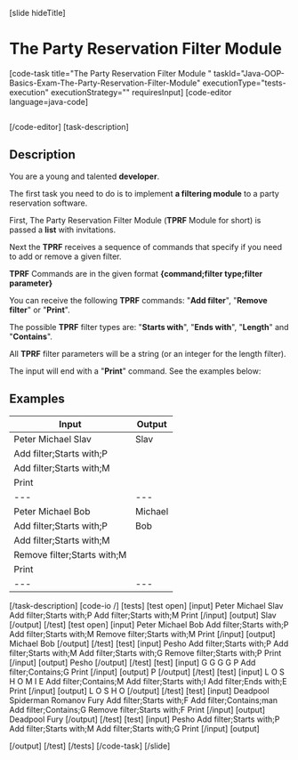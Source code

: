 [slide hideTitle]
# The Party Reservation Filter Module 
[code-task title="The Party Reservation Filter Module " taskId="Java-OOP-Basics-Exam-The-Party-Reservation-Filter-Module" executionType="tests-execution" executionStrategy="" requiresInput]
[code-editor language=java-code]
```

```
[/code-editor]
[task-description]
## Description

You are a young and talented **developer**. 

The first task you need to do is to implement **a filtering module** to a party reservation software. 

First, The Party Reservation Filter Module (**TPRF** Module for short) is passed a **list** with invitations. 

Next the **TPRF** receives a sequence of commands that specify if you need to add or remove a given filter.  

**TPRF** Commands are in the given format **{command;filter type;filter parameter}**

You can receive the following **TPRF** commands: "**Add filter**", "**Remove filter**" or "**Print**". 

The possible **TPRF** filter types are: "**Starts with**", "**Ends with**", "**Length**" and "**Contains**". 

All **TPRF** filter parameters will be a string (or an integer for the length filter). 

The input will end with a "**Print**" command. See the examples below: 

## Examples

| Input | Output |
| --- | --- |
| Peter Michael Slav | Slav |
| Add filter;Starts with;P | |
| Add filter;Starts with;M | | 
| Print | |
| --- | --- |
| Peter Michael Bob  | Michael |
| Add filter;Starts with;P  | Bob | 
| Add filter;Starts with;M | |
| Remove filter;Starts with;M  | | 
| Print | | 
| --- | --- |


[/task-description]
[code-io /]
[tests]
[test open]
[input]
Peter Michael Slav
Add filter;Starts with;P
Add filter;Starts with;M
Print
[/input]
[output]
Slav
[/output]
[/test]
[test open]
[input]
Peter Michael Bob
Add filter;Starts with;P
Add filter;Starts with;M
Remove filter;Starts with;M
Print
[/input]
[output]
Michael Bob
[/output]
[/test]
[test]
[input]
Pesho
Add filter;Starts with;P
Add filter;Starts with;M
Add filter;Starts with;G
Remove filter;Starts with;P
Print
[/input]
[output]
Pesho
[/output]
[/test]
[test]
[input]
G G G G P
Add filter;Contains;G
Print
[/input]
[output]
P
[/output]
[/test]
[test]
[input]
L O S H O M I E
Add filter;Contains;M
Add filter;Starts with;I
Add filter;Ends with;E
Print
[/input]
[output]
L O S H O
[/output]
[/test]
[test]
[input]
Deadpool Spiderman Romanov Fury
Add filter;Starts with;F
Add filter;Contains;man
Add filter;Contains;G
Remove filter;Starts with;F
Print
[/input]
[output]
Deadpool Fury
[/output]
[/test]
[test]
[input]
Pesho
Add filter;Starts with;P
Add filter;Starts with;M
Add filter;Starts with;G
Print
[/input]
[output]

[/output]
[/test]
[/tests]
[/code-task]
[/slide]